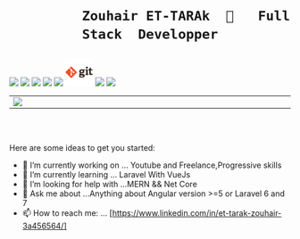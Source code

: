 
<h1 align='center'>
  
             Zouhair ET-TARAk  👋   Full Stack  Developper
</h1>
<code><a href="https://laravel.com/" target="_blank"><img height="50" src="https://www.vectorlogo.zone/logos/laravel/laravel-ar21.svg"></a></code>
<code><a href="https://vuejs.org/" target="_blank"><img height="40" src="https://www.vectorlogo.zone/logos/vuejs/vuejs-icon.svg"></a></code>
<code><a href="https://Angular.io/" target="_blank"><img height="50" src="https://www.vectorlogo.zone/logos/angular/angular-icon.svg"></a></code>
<code><a href="https://nodejs.io/" target="_blank"><img height="50" src="https://www.vectorlogo.zone/logos/nodejs/nodejs-ar21.svg"></a></code>
<code><a href="https://cloud.mongodb.com/" target="_blank"><img height="50" src="https://www.vectorlogo.zone/logos/mongodb/mongodb-ar21.svg"></a></code>
<code><a href="https://python.org/" target="_blank"><img height="50" src="https://github.com/devicons/devicon/blob/master/icons/git/git-original-wordmark.svg"></a></code>
<code><a href="https://firebase.com/" target="_blank"><img height="50" src="https://www.vectorlogo.zone/logos/firebase/firebase-icon.svg"></a></code>
<code><a href="https://python.org/" target="_blank"><img height="50" src="https://www.vectorlogo.zone/logos/python/python-horizontal.svg"></a></code>
<center>
  <table class="table table-hover">
  <tr>
      <td>
        <img width="550px" align="left" src="https://github-readme-stats.vercel.app/api?username=ZEDTARIK" />
      </td>
      <td>
          <img width="550px" align="left" src="https://github-readme-stats.vercel.app/api/top-langs/?username=ZEDTARIK&hide=html&layout=compact" />
       </td>
  </tr>   
</table>
</center>


<br />
<br />


Here are some ideas to get you started:

- 🔭 I’m currently working on ... Youtube and Freelance,Progressive skills 
- 🌱 I’m currently learning ... Laravel With VueJs
- 🤔 I’m looking for help with ...MERN && Net Core
- 💬 Ask me about ...Anything about Angular version >=5  or Laravel 6 and 7
- 📫 How to reach me: ... [https://www.linkedin.com/in/et-tarak-zouhair-3a456564/]


